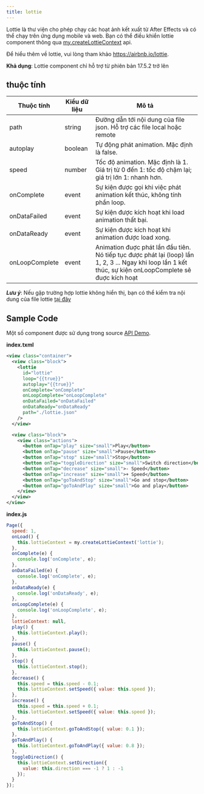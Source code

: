 ```yaml
---
title: lottie
---
```


Lottie là thư viện cho phép chạy các hoạt ảnh kết xuất từ After Effects và có thể chạy trên ứng dụng mobile và web. Bạn có thể điều khiển lottie component thông qua [my.createLottieContext](/docs/api/media/create-lottie-context) api.

Để hiểu thêm về lottie, vui lòng tham khảo https://airbnb.io/lottie.

**Khả dụng**: Lottie component chỉ hỗ trợ từ phiên bản 17.5.2 trở lên

## thuộc tính

| Thuộc tính     | Kiểu dữ liệu | Mô tả                                                                                                                                                     |
| -------------- | ------------ | --------------------------------------------------------------------------------------------------------------------------------------------------------- |
| path           | string       | Đường dẫn tới nội dung của file json. Hỗ trợ các file local hoặc remote                                                                                   |
| autoplay       | boolean      | Tự động phát animation. Mặc định là false.                                                                                                                |
| speed          | number       | Tốc độ animation. Mặc định là 1. Giá trị từ 0 đến 1: tốc độ chậm lại; giá trị lớn 1: nhanh hơn.                                                           |
| onComplete     | event        | Sự kiện được gọi khi việc phát animation kết thúc, không tính phần loop.                                                                                  |
| onDataFailed   | event        | Sự kiện được kích hoạt khi load animation thất bại.                                                                                                       |
| onDataReady    | event        | Sự kiện được kích hoạt khi animation được load xong.                                                                                                      |
| onLoopComplete | event        | Animation đuợc phát lần đầu tiên. Nó tiếp tục được phát lại (loop) lần 1, 2, 3 ... Ngay khi loop lần 1 kết thúc, sự kiện onLoopComplete sẽ đuợc kích hoạt |

***Lưu ý***: Nếu gặp trường hợp lottie không hiển thị, bạn có thể kiểm tra nội dung của file lottie [tại đây](https://lottiefiles.com/preview)

## Sample Code

Một số component được sử dụng trong source [API Demo](https://github.com/tikivn/miniapp-getting-started/tree/main/api-demo).

**index.txml**

```xml
<view class="container">
  <view class="block">
    <lottie
      id="lottie"
      loop="{{true}}"
      autoplay="{{true}}"
      onComplete="onComplete"
      onLoopComplete="onLoopComplete"
      onDataFailed="onDataFailed"
      onDataReady="onDataReady"
      path="./lottie.json"
    />
  </view>

  <view class="block">
    <view class="actions">
      <button onTap="play" size="small">Play</button>
      <button onTap="pause" size="small">Pause</button>
      <button onTap="stop" size="small">Stop</button>
      <button onTap="toggleDirection" size="small">Switch direction</button>
      <button onTap="decrease" size="small">- Speed</button>
      <button onTap="increase" size="small">+ Speed</button>
      <button onTap="goToAndStop" size="small">Go and stop</button>
      <button onTap="goToAndPlay" size="small">Go and play</button>
    </view>
  </view>
</view>
```

**index.js**

```javascript
Page({
  speed: 1,
  onLoad() {
    this.lottieContext = my.createLottieContext('lottie');
  },
  onComplete(e) {
    console.log('onComplete', e);
  },
  onDataFailed(e) {
    console.log('onComplete', e);
  },
  onDataReady(e) {
    console.log('onDataReady', e);
  },
  onLoopComplete(e) {
    console.log('onLoopComplete', e);
  },
  lottieContext: null,
  play() {
    this.lottieContext.play();
  },
  pause() {
    this.lottieContext.pause();
  },
  stop() {
    this.lottieContext.stop();
  },
  decrease() {
    this.speed = this.speed - 0.1;
    this.lottieContext.setSpeed({ value: this.speed });
  },
  increase() {
    this.speed = this.speed + 0.1;
    this.lottieContext.setSpeed({ value: this.speed });
  },
  goToAndStop() {
    this.lottieContext.goToAndStop({ value: 0.1 });
  },
  goToAndPlay() {
    this.lottieContext.goToAndPlay({ value: 0.8 });
  },
  toggleDirection() {
    this.lottieContext.setDirection({
      value: this.direction === -1 ? 1 : -1
    });
  }
});
```


